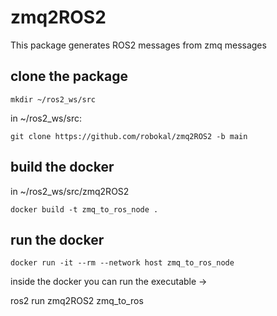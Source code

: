 # zmq2ROS2 

This package generates ROS2 messages from zmq messages

## clone the package
```mkdir ~/ros2_ws/src```

in ~/ros2_ws/src:

```git clone https://github.com/robokal/zmq2ROS2 -b main```
## build the docker
in ~/ros2_ws/src/zmq2ROS2

```docker build -t zmq_to_ros_node .```

## run the docker
```docker run -it --rm --network host zmq_to_ros_node```

inside the docker you can run the executable -> 

ros2 run zmq2ROS2 zmq_to_ros